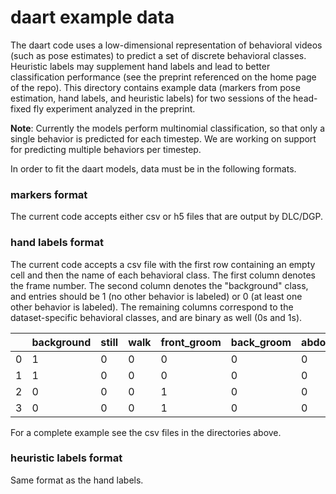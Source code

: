 # daart example data

The daart code uses a low-dimensional representation of behavioral videos (such as pose estimates)
to predict a set of discrete behavioral classes. Heuristic labels may supplement hand labels and
lead to better classification performance (see the preprint referenced on the home page of the 
repo). This directory contains example data (markers from pose estimation, hand labels, and 
heuristic labels) for two sessions of the head-fixed fly experiment analyzed in the preprint.

**Note**: Currently the models perform multinomial classification, so that only a single behavior is 
predicted for each timestep. We are working on support for predicting multiple behaviors per
timestep.
 
In order to fit the daart models, data must be in the following formats.

### markers format
The current code accepts either csv or h5 files that are output by DLC/DGP.

### hand labels format
The current code accepts a csv file with the first row containing an empty cell and then the name
of each behavioral class. The first column denotes the frame number. The second column denotes the
"background" class, and entries should be 1 (no other behavior is labeled) or 0 (at least one other
behavior is labeled). The remaining columns correspond to the dataset-specific behavioral classes,
and are binary as well (0s and 1s). 

|            | background | still | walk | front_groom | back_groom | abdomen_move |
| ---------- | ---------- | ----- | ---- | ----------- | ---------- | ------------ |
|          0 |          1 |     0 |    0 |           0 |          0 |            0 |
|          1 |          1 |     0 |    0 |           0 |          0 |            0 |
|          2 |          0 |     0 |    0 |           1 |          0 |            0 |
|          3 |          0 |     0 |    0 |           1 |          0 |            0 |

For a complete example see the csv files in the directories above. 
 
### heuristic labels format
Same format as the hand labels.
